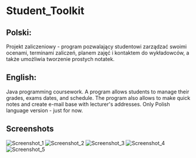 # Student_Toolkit

## Polski:
Projekt zaliczeniowy - program pozwalający studentowi zarządzać swoimi ocenami, terminami zaliczeń, planem zajęć i kontaktem do wykładowców, a także umożliwia tworzenie prostych notatek.

## English:
Java programming coursework. A program allows students to manage their grades, exams dates, and schedule. The program also allows to make quick notes and create e-mail base with lecturer's addresses. Only Polish language version - just for now.

## Screenshots
![Screenshot_1](https://user-images.githubusercontent.com/33088408/63708586-1f921500-c835-11e9-89f7-ebfbcd4efd0c.png)
![Screenshot_2](https://user-images.githubusercontent.com/33088408/63708588-202aab80-c835-11e9-9f55-14ec2929ddbc.png)
![Screenshot_3](https://user-images.githubusercontent.com/33088408/63708589-202aab80-c835-11e9-9602-b8dd276070c7.png)
![Screenshot_4](https://user-images.githubusercontent.com/33088408/63708590-20c34200-c835-11e9-9ef7-dcf439b16b81.png)
![Screenshot_5](https://user-images.githubusercontent.com/33088408/63708591-20c34200-c835-11e9-8edb-9836b4e8e0a1.png)

